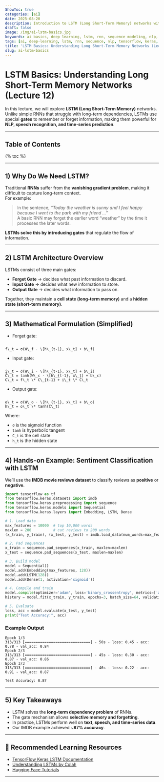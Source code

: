 ```yaml
---
ShowToc: true
categories: [ai]
date: 2025-08-20
description: Introduction to LSTM (Long Short-Term Memory) networks with clear explanations and a hands-on TensorFlow/Keras example for sentiment classification using IMDB dataset.
draft: false
image: /img/ai-lstm-basics.jpg
keywords: ai basics, deep learning, lstm, rnn, sequence modeling, nlp, tensorflow keras, sentiment analysis
tags: [ai, deep-learning, lstm, rnn, sequence, nlp, tensorflow, keras, sentiment-analysis]
title: 'LSTM Basics: Understanding Long Short-Term Memory Networks (Lecture 12)'
slug: ai-lstm-basics
---
```


# LSTM Basics: Understanding Long Short-Term Memory Networks (Lecture 12)

In this lecture, we will explore **LSTM (Long Short-Term Memory)** networks. Unlike simple RNNs that struggle with long-term dependencies, LSTMs use special **gates** to remember or forget information, making them powerful for **NLP, speech recognition, and time-series prediction**.

---

## Table of Contents

{% toc %}

---

## 1) Why Do We Need LSTM?

Traditional **RNNs** suffer from the **vanishing gradient problem**, making it difficult to capture long-term context.  
For example:

> In the sentence, *“Today the weather is sunny and I feel happy because I went to the park with my friend …”*  
> A basic RNN may forget the earlier word “weather” by the time it processes the later words.  

**LSTMs solve this by introducing gates** that regulate the flow of information.

---

## 2) LSTM Architecture Overview

LSTMs consist of three main gates:

- **Forget Gate** → decides what past information to discard.  
- **Input Gate** → decides what new information to store.  
- **Output Gate** → decides what information to pass on.  

Together, they maintain a **cell state (long-term memory)** and a **hidden state (short-term memory)**.

---

## 3) Mathematical Formulation (Simplified)

- Forget gate:  
```

f\_t = σ(W\_f · \[h\_{t-1}, x\_t] + b\_f)

```
- Input gate:  
```

i\_t = σ(W\_i · \[h\_{t-1}, x\_t] + b\_i)
C̃\_t = tanh(W\_c · \[h\_{t-1}, x\_t] + b\_c)
C\_t = f\_t \* C\_{t-1} + i\_t \* C̃\_t

```
- Output gate:  
```

o\_t = σ(W\_o · \[h\_{t-1}, x\_t] + b\_o)
h\_t = o\_t \* tanh(C\_t)

````

Where:  
- `σ` is the sigmoid function  
- `tanh` is hyperbolic tangent  
- `C_t` is the cell state  
- `h_t` is the hidden state  

---

## 4) Hands-on Example: Sentiment Classification with LSTM

We’ll use the **IMDB movie reviews dataset** to classify reviews as **positive** or **negative**.

```python
import tensorflow as tf
from tensorflow.keras.datasets import imdb
from tensorflow.keras.preprocessing import sequence
from tensorflow.keras.models import Sequential
from tensorflow.keras.layers import Embedding, LSTM, Dense

# 1. Load data
max_features = 10000  # top 10,000 words
maxlen = 200          # cut reviews to 200 words
(x_train, y_train), (x_test, y_test) = imdb.load_data(num_words=max_features)

# 2. Pad sequences
x_train = sequence.pad_sequences(x_train, maxlen=maxlen)
x_test = sequence.pad_sequences(x_test, maxlen=maxlen)

# 3. Build model
model = Sequential()
model.add(Embedding(max_features, 128))
model.add(LSTM(128))
model.add(Dense(1, activation='sigmoid'))

# 4. Compile and train
model.compile(optimizer='adam', loss='binary_crossentropy', metrics=['accuracy'])
history = model.fit(x_train, y_train, epochs=3, batch_size=64, validation_split=0.2)

# 5. Evaluate
loss, acc = model.evaluate(x_test, y_test)
print("Test Accuracy:", acc)
````

### Example Output

```
Epoch 1/3
313/313 [==============================] - 50s - loss: 0.45 - acc: 0.78 - val_acc: 0.84
Epoch 2/3
313/313 [==============================] - 45s - loss: 0.30 - acc: 0.87 - val_acc: 0.86
Epoch 3/3
313/313 [==============================] - 46s - loss: 0.22 - acc: 0.91 - val_acc: 0.87

Test Accuracy: 0.87
```

---

## 5) Key Takeaways

* LSTM solves the **long-term dependency problem** of RNNs.
* The gate mechanism allows **selective memory and forgetting**.
* In practice, LSTMs perform well on **text, speech, and time-series data**.
* Our IMDB example achieved \~**87% accuracy**.

---

## 🔗 Recommended Learning Resources

* [TensorFlow Keras LSTM Documentation](https://www.tensorflow.org/api_docs/python/tf/keras/layers/LSTM)
* [Understanding LSTMs by Colah](https://colah.github.io/posts/2015-08-Understanding-LSTMs/)
* [Hugging Face Tutorials](https://huggingface.co/transformers/)

---